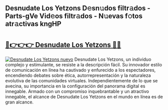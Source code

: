 ## Desnudate Los Yetzons D𝚎sn𝚞dos filtr𝚊dos - Parts-gVe Vid𝚎os filtr𝚊dos - N𝚞evas f𝚘tos atr𝚊ctivas kngHP

# <h2><a href="http://mbbxsgm.tromn.icu/?c=Desnudate+Los+Yetzons">🔗👉👉👉 Desnudate Los Yetzons 🔗🔗</a></h2>

[![Desnudate Los Yetzons nuevo](https://i.imgur.com/pEAQMta.gif)](http://mbbxsgm.tromn.icu/?c=Desnudate+Los+Yetzons)
Desnudate Los Yetzons, un individuo complejo y estimulante, se resiste a la descripción fácil. Su innovador estilo de comunicación en línea ha cautivado y enfurecido a los espectadores, encendiendo debates sobre ética, autorrepresentación y la naturaleza evolutiva de las comunidades virtuales. Independientemente de lo que se avecina, su importancia en la configuración del panorama digital es innegable. Armado con un compromiso inquebrantable y un atractivo innegable, el alcance de Desnudate Los Yetzons en el mundo en línea es de gran alcance.
